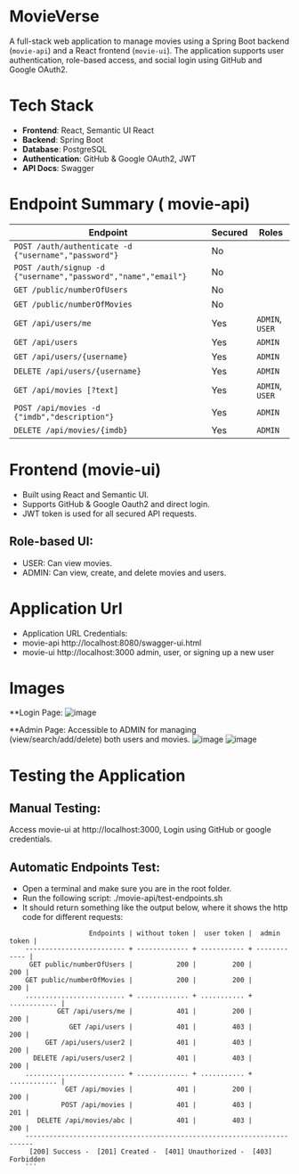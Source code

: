 # MovieVerse
A full-stack web application to manage movies using a Spring Boot backend (`movie-api`) and a React frontend (`movie-ui`). The application supports user authentication, role-based access, and social login using GitHub and Google OAuth2.
# Tech Stack

- **Frontend**: React, Semantic UI React  
- **Backend**: Spring Boot 
- **Database**: PostgreSQL  
- **Authentication**: GitHub & Google OAuth2, JWT
- **API Docs**: Swagger

# Endpoint Summary ( movie-api)
  | Endpoint                                                      | Secured | Roles           |
  | ------------------------------------------------------------- | ------- | --------------- |
  | `POST /auth/authenticate -d {"username","password"}`          | No      |                 |
  | `POST /auth/signup -d {"username","password","name","email"}` | No      |                 |
  | `GET /public/numberOfUsers`                                   | No      |                 |
  | `GET /public/numberOfMovies`                                  | No      |                 |
  | `GET /api/users/me`                                           | Yes     | `ADMIN`, `USER` |
  | `GET /api/users`                                              | Yes     | `ADMIN`         |
  | `GET /api/users/{username}`                                   | Yes     | `ADMIN`         |
  | `DELETE /api/users/{username}`                                | Yes     | `ADMIN`         |
  | `GET /api/movies [?text]`                                     | Yes     | `ADMIN`, `USER` |
  | `POST /api/movies -d {"imdb","description"}`                  | Yes     | `ADMIN`         |
  | `DELETE /api/movies/{imdb}`                                   | Yes     | `ADMIN`         |


# Frontend (movie-ui)
- Built using React and Semantic UI.
- Supports GitHub & Google Oauth2 and direct login.
- JWT token is used for all secured API requests.
## Role-based UI:
- USER: Can view movies.
- ADMIN: Can view, create, and delete movies and users.

# Application Url
- Application	URL	Credentials:
- movie-api	http://localhost:8080/swagger-ui.html	
- movie-ui	http://localhost:3000	admin, user, or signing up a new user

# Images 
**Login Page:
  ![image](https://github.com/user-attachments/assets/e38a51e9-0d08-4758-a1e4-f39e5622eb7f)
  
**Admin Page: Accessible to ADMIN for managing (view/search/add/delete) both users and movies.
  ![image](https://github.com/user-attachments/assets/f817735e-da04-4bd9-ad97-4ad5e19eeaf3)
  ![image](https://github.com/user-attachments/assets/d092c32b-ec73-4f24-b7f6-98abbc8840bf)

# Testing the Application
## Manual Testing:
Access movie-ui at http://localhost:3000, Login using GitHub or google credentials.

## Automatic Endpoints Test:
- Open a terminal and make sure you are in the root folder.
- Run the following script: ./movie-api/test-endpoints.sh
- It should return something like the output below, where it shows the http code for different requests:
```
                    Endpoints | without token |  user token |  admin token |
    ------------------------- + ------------- + ----------- + ------------ |
     GET public/numberOfUsers |           200 |         200 |          200 |
    GET public/numberOfMovies |           200 |         200 |          200 |
    ......................... + ............. + ........... + ............ |
            GET /api/users/me |           401 |         200 |          200 |
               GET /api/users |           401 |         403 |          200 |
         GET /api/users/user2 |           401 |         403 |          200 |
      DELETE /api/users/user2 |           401 |         403 |          200 |
    ......................... + ............. + ........... + ............ |
              GET /api/movies |           401 |         200 |          200 |
             POST /api/movies |           401 |         403 |          201 |
       DELETE /api/movies/abc |           401 |         403 |          200 |
    ------------------------------------------------------------------------
     [200] Success -  [201] Created -  [401] Unauthorized -  [403] Forbidden
    ```
